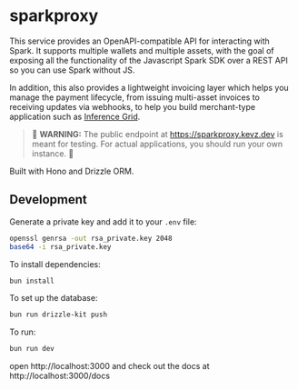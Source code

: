 # sparkproxy

This service provides an OpenAPI-compatible API for interacting with Spark. It supports multiple 
wallets and multiple assets, with the goal of exposing all the functionality of the Javascript 
Spark SDK over a REST API so you can use Spark without JS.

In addition, this also provides a lightweight invoicing layer which helps you manage the payment
lifecycle, from issuing multi-asset invoices to receiving updates via webhooks, to help you build
merchant-type application such as [Inference Grid](https://inferencegrid.ai/).

> 🚨 **WARNING:** The public endpoint at https://sparkproxy.kevz.dev is meant for testing. For actual 
> applications, you should run your own instance. 🚨

Built with Hono and Drizzle ORM.

## Development

Generate a private key and add it to your `.env` file:

```sh
openssl genrsa -out rsa_private.key 2048
base64 -i rsa_private.key
```

To install dependencies:

```sh
bun install
```

To set up the database:

```sh
bun run drizzle-kit push
```

To run:

```sh
bun run dev
```

open http://localhost:3000 and check out the docs at http://localhost:3000/docs
